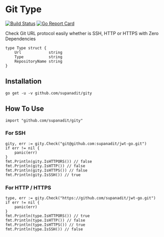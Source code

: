 # Git Type

[![Build Status](https://travis-ci.com/supanadit/git-type.svg?branch=master)](https://travis-ci.com/supanadit/git-type)
[![Go Report Card](https://goreportcard.com/badge/github.com/supanadit/git-type)](https://goreportcard.com/report/github.com/supanadit/git-type)

Check Git URL protocol easily whether is SSH, HTTP or HTTPS with Zero Dependencies

```golang
type Type struct {
	Url            string
	Type           string
	RepositoryName string
}
```

## Installation

```shell script
go get -u -v github.com/supanadit/gity
```

## How To Use
```golang
import "github.com/supanadit/gity"
```

### For SSH
```golang
gity, err := gity.Check("git@github.com:supanadit/jwt-go.git")
if err != nil {
    panic(err)
}
fmt.Println(gity.IsHTTPORS()) // false
fmt.Println(gity.IsHTTP()) // false
fmt.Println(gity.IsHTTPS()) // false
fmt.Println(gity.IsSSH()) // true
```

### For HTTP / HTTPS
```golang
type, err := gity.Check("https://github.com/supanadit/jwt-go.git")
if err != nil {
    panic(err)
}
fmt.Println(type.IsHTTPORS()) // true
fmt.Println(type.IsHTTP()) // false
fmt.Println(type.IsHTTPS()) // true
fmt.Println(type.IsSSH()) // false
```
